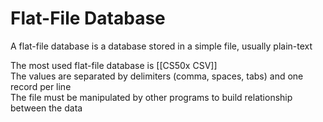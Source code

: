 # Flat-File Database
A flat-file database is a database stored in a simple file, usually plain-text

The most used flat-file database is [[CS50x CSV]]  
The values are separated by delimiters (comma, spaces, tabs) and one record per line  
The file must be manipulated by other programs to build relationship between the data
